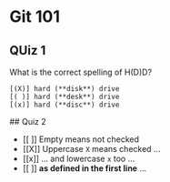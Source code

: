 <!--
author:   Stefano Cecere
email:    stefano.cecere@gmail.com
version:  0.0.1
language: it
narrator: IT Italian Female
logo:     https://upload.wikimedia.org/wikipedia/commons/d/d3/TorontoMusicGarden10-TensorFlow.jpg
comment:  Official TensorFlow tutorial ported to LiaScript.
import:  https://raw.githubusercontent.com/liaScript/tensorflowjs_template/master/README.md
-->

# Git 101


## QUiz 1

What is the correct spelling of H(D)D?

    [(X)] hard (**disk**) drive
    [( )] hard (**desk**) drive
    [(x)] hard (**disc**) drive

## Quiz 2

- [[ ]] Empty means not checked
- [[X]] Uppercase `X` means checked ...
- [[x]] ... and lowercase `x` too ...
- [[ ]] **as defined in the first line** ...


